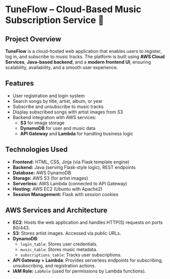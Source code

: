 # TuneFlow – Cloud-Based Music Subscription Service 🎵

## Project Overview
**TuneFlow** is a cloud-hosted web application that enables users to register, log in, and subscribe to music tracks. The platform is built using **AWS Cloud Services**, **Java-based backend**, and a **modern frontend UI**, ensuring scalability, availability, and a smooth user experience.

## Features
- User registration and login system
- Search songs by title, artist, album, or year
- Subscribe and unsubscribe to music tracks
- Display subscribed songs with artist images from S3
- Backend integration with AWS services:
  - **S3** for image storage
  - **DynamoDB** for user and music data
  - **API Gateway** and **Lambda** for handling business logic

## Technologies Used
- **Frontend:** HTML, CSS, Jinja (via Flask template engine)
- **Backend:** Java (serving Flask-style logic), REST endpoints
- **Database:** AWS DynamoDB
- **Storage:** AWS S3 (for artist images)
- **Serverless:** AWS Lambda (connected to API Gateway)
- **Hosting:** AWS EC2 (Ubuntu with Apache2)
- **Session Management:** Flask with session cookies

## AWS Services and Architecture
- **EC2**: Hosts the web application and handles HTTP(S) requests on ports 80/443.
- **S3**: Stores artist images. Accessed via public URLs.
- **DynamoDB**: 
  - `login_table`: Stores user credentials.
  - `music_table`: Stores music metadata.
  - `subscriptions_table`: Tracks user subscriptions.
- **API Gateway + Lambda**: Provides serverless endpoints for subscribing, unsubscribing, and registration actions.
- **IAM Role:** `LabRole` (used for permissions by Lambda functions).
